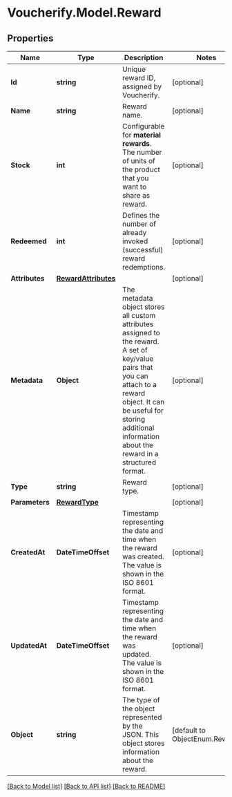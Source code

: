 # Voucherify.Model.Reward

## Properties

Name | Type | Description | Notes
------------ | ------------- | ------------- | -------------
**Id** | **string** | Unique reward ID, assigned by Voucherify. | [optional] 
**Name** | **string** | Reward name. | [optional] 
**Stock** | **int** | Configurable for **material rewards**. The number of units of the product that you want to share as reward. | [optional] 
**Redeemed** | **int** | Defines the number of already invoked (successful) reward redemptions.  | [optional] 
**Attributes** | [**RewardAttributes**](RewardAttributes.md) |  | [optional] 
**Metadata** | **Object** | The metadata object stores all custom attributes assigned to the reward. A set of key/value pairs that you can attach to a reward object. It can be useful for storing additional information about the reward in a structured format. | [optional] 
**Type** | **string** | Reward type. | [optional] 
**Parameters** | [**RewardType**](RewardType.md) |  | [optional] 
**CreatedAt** | **DateTimeOffset** | Timestamp representing the date and time when the reward was created. The value is shown in the ISO 8601 format. | [optional] 
**UpdatedAt** | **DateTimeOffset** | Timestamp representing the date and time when the reward was updated. The value is shown in the ISO 8601 format. | [optional] 
**Object** | **string** | The type of the object represented by the JSON. This object stores information about the reward. | [default to ObjectEnum.Reward]

[[Back to Model list]](../../README.md#documentation-for-models) [[Back to API list]](../../README.md#documentation-for-api-endpoints) [[Back to README]](../../README.md)

